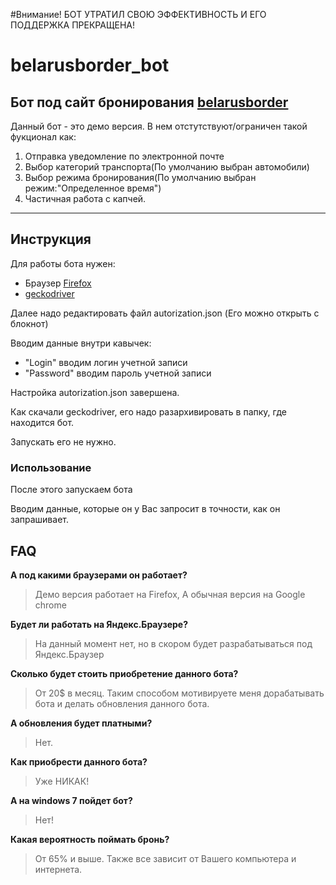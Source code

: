 #Внимание! БОТ УТРАТИЛ СВОЮ ЭФФЕКТИВНОСТЬ И ЕГО ПОДДЕРЖКА ПРЕКРАЩЕНА!

# belarusborder_bot
Бот под сайт бронирования [belarusborder](https://belarusborder.by/)
---
Данный бот - это демо версия. 
В нем отстутствуют/ограничен такой фукционал как:
1.  Отправка уведомление по электронной почте
2.  Выбор категорий транспорта(По умолчанию выбран автомобили)
3.  Выбор режима бронирования(По умолчанию выбран режим:"Определенное время")
4.  Частичная работа с капчей.
---
## Инструкция
Для работы бота нужен: 
-   Браузер [Firefox](https://download.mozilla.org/?product=firefox-stub&os=win&lang=ru)
-   [geckodriver](https://github.com/mozilla/geckodriver/releases/download/v0.30.0/geckodriver-v0.30.0-win64.zip)

Далее надо редактировать файл autorization.json (Его можно открыть с блокнот)

Вводим данные внутри кавычек:
-   "Login" вводим логин учетной записи
-   "Password" вводим пароль учетной записи

Настройка autorization.json завершена.

Как скачали geckodriver, его надо разархивировать в папку, где находится бот.

Запускать его не нужно.

### Использование
После этого запускаем бота

Вводим данные, которые он у Вас запросит в точности, как он запрашивает.

## FAQ

**А под какими браузерами он работает?**

>Демо версия работает на Firefox, А обычная версия на Google chrome

**Будет ли работать на Яндекс.Браузере?**

>На данный момент нет, но в скором будет разрабатываться под Яндекс.Браузер

**Сколько будет стоить приобретение данного бота?**

>От 20$ в месяц. Таким способом мотивируете меня дорабатывать бота и делать обновления данного бота.

**А обновления будет платными?**

>Нет.

**Как приобрести данного бота?**

>Уже НИКАК!

**А на windows 7 пойдет бот?**

>Нет!

**Какая вероятность поймать бронь?**

>От 65% и выше. Также все зависит от Вашего компьютера и интернета. 
